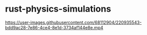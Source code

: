 # rust-physics-simulations

https://user-images.githubusercontent.com/68112904/220935543-bdd9ac28-7e86-4ce4-8e1d-3734af144e8e.mp4

